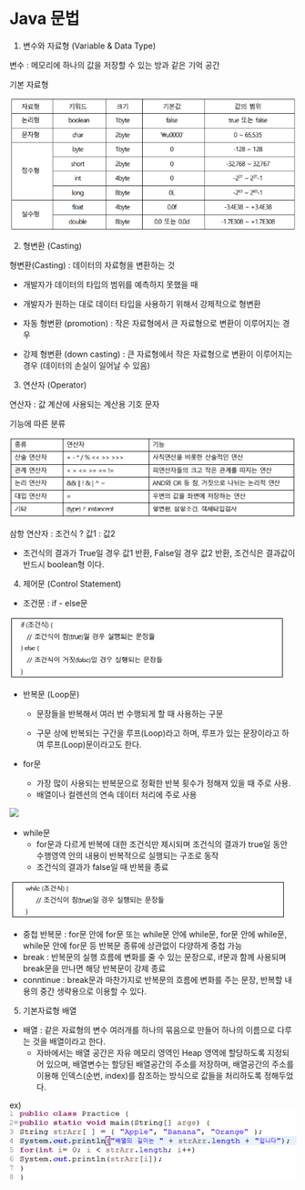 # Java 문법

1. 변수와 자료형 (Variable & Data Type)

변수 : 메모리에 하나의 값을 저장할 수 있는 방과 같은 기억 공간

기본 자료형

<img src="https://github.com/DeveloperDulli/T.I.L/blob/master/Java/img/Data%20Type.png">

2. 형변환 (Casting)
 
형변환(Casting) : 데이터의 자료형을 변환하는 것
* 개발자가 데이터의 타입의 범위를 예측하지 못했을 때

* 개발자가 원하는 대로 데이터 타입을 사용하기 위해서 강제적으로 형변환

* 자동 형변환 (promotion) : 작은 자료형에서 큰 자료형으로 변환이 이루어지는 경우

* 강제 형변환 (down casting) : 큰 자료형에서 작은 자료형으로 변환이 이루어지는 경우 (데이터의 손실이 일어날 수 있음)

3. 연산자 (Operator)

연산자 : 값 계산에 사용되는 계산용 기호 문자

기능에 따른 분류

<img src="https://github.com/DeveloperDulli/T.I.L/blob/master/Java/img/Operator.png">

삼항 연산자 : 조건식 ? 값1 : 값2  
* 조건식의 결과가 True일 경우 값1 반환, False일 경우 값2 반환, 조건식은 결과값이 반드시 boolean형 이다.

4. 제어문 (Control Statement)

* 조건문 : if - else문

<img src="https://github.com/DeveloperDulli/T.I.L/blob/master/Java/img/if%20-%20else.png">

* 반복문 (Loop문)
  * 문장들을 반복해서 여러 번 수행되게 할 때 사용하는 구문
    
  * 구문 상에 반복되는 구간을 루프(Loop)라고 하며, 루프가 있는 문장이라고 하여 루프(Loop)문이라고도 한다.

* for문
  * 가장 많이 사용되는 반복문으로 정확한 반복 횟수가 정해져 있을 때 주로 사용.
  * 배열이나 컬렌션의 연속 데이터 처리에 주로 사용

<img src="https://github.com/DeveloperDulli/T.I.L/blob/master/Java/img/for%EB%AC%B8.png">

* while문
  * for문과 다르게 반복에 대한 조건식만 제시되며 조건식의 결과가 true일 동안 수행영역 안의 내용이 반복적으로 실행되는 구조로 동작
  * 조건식의 결과가 false일 때 반복을 종료

<img src="https://github.com/DeveloperDulli/T.I.L/blob/master/Java/img/while.png">

* 중첩 반복문 : for문 안에 for문 또는 while문 안에 while문, for문 안에 while문, while문 안에 for문 등 반복문 종류에 상관없이 다양하게 중첩 가능
* break : 반복문의 실행 흐름에 변화를 줄 수 있는 문장으로, if문과 함께 사용되며 break문을 만나면 해당 반복문이 강제 종료
* conntinue : break문과 마찬가지로 반복문의 흐름에 변화를 주는 문장, 반복할 내용의 중간 생략용으로 이용할 수 있다.

5. 기본자료형 배열

* 배열 : 같은 자료형의 변수 여러개를 하나의 묶음으로 만들어 하나의 이름으로 다루는 것을 배열이라고 한다.
  * 자바에서는 배열 공간은 자유 메모리 영역인 Heap 영역에 할당하도록 지정되어 있으며, 배열변수는 할당된 배열공간의 주소를 저장하며, 배열공간의 주소를 이용해 인덱스(순번, index)를 참조하는 방식으로 값들을 처리하도록 정해두었다.

ex) 
<img src="https://github.com/DeveloperDulli/T.I.L/blob/master/Java/img/Array.png">